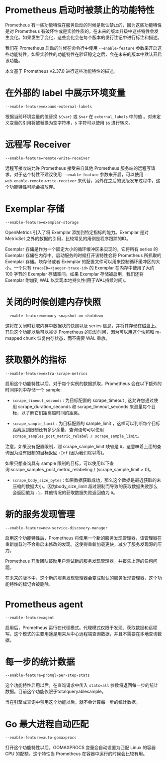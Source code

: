 # Prometheus 启动时被禁止的功能特性

Prometheus 有一些功能特性在服务启动的时候是默认禁止的，因为这些功能特性是对 Prometheus 有破坏性或是实验性质的，在未来的版本升级中这些特性会发生变化。如果发生了变化，这些变化会在每个版本的发行注记中进行标注和描述。

我们在 Prometheus 启动的时候在命令行中使用 `--enable-feature` 参数来开启这些功能特性，如果实验性的功能特性在验证稳定之后，会在未来的版本中默认开启该功能。


本文基于 Prometheus  v2.37.0 进行这些功能特性的描述。

# 在外部的 label 中展示环境变量

`--enable-feature=expand-external-labels`

根据当前环境变量的值替换 `${var}` 或 `$var` 在  `external_labels` 中的值 。对未定义变量的引用将被替换为空字符串，`$` 字符可以使用 `$$` 进行转义。


# 远程写 Receiver

`--enable-feature=remote-write-receiver`

远程写接收端允许 Prometheus  接受来自其他 Prometheus 服务端的远程写请求。对于这个特性不建议使用  `--enable-feature`  参数来开启，可以使用 `--web.enable-remote-write-receiver` 来代替，另外在之后的发版发布过程中，这个功能特性可能会被放弃。



# Exemplar 存储

`--enable-feature=exemplar-storage` 

OpenMetrics 引入了将 Exemplar 添加到特定指标的能力。Exemplar 是对 MetricSet 之外的数据的引用，比较常见的用例是程序跟踪的ID。

Exemplar 存储是作为一个固定大小的循环缓冲区来实现的，它将所有 series 的 Exemplar 存储在内存中。启动服务的时候打开该特性会将 Prometheus 所抓取的 Exemplar 存储。块存储或者 Exemplar 的配置文件可以用来控制循环缓冲区的大小。一个只有 `traceID=<jaeger-trace-id>` 的 Exemplar 在内存中使用了大约 100 字节的 Exemplar 存储空间。如果 Exemplar 存储被启用，我们还将 Exemplar 附加到 WAL 以实现本地持久性(用于WAL持续时间)。

# 关闭的时候创建内存快照

`--enable-feature=memory-snapshot-on-shutdown`

这将在关闭时获取内存中数据块的快照以及 series 信息，并将其存储在磁盘上。开启这个功能以后可以减少 Prometheus 的启动时间，因为可以用这个快照和 m-mapped chunk 恢复内存状态，而不需要 WAL 重放。

# 获取额外的指标

`--enable-feature=extra-scrape-metrics`


启用这个功能特性以后，对于每个实例的数据抓取，Prometheus 会在以下额外的时间序列中存储一个 sample:

* `scrape_timeout_seconds` : 为目标配置的 scrape_timeout , 这允许您通过使用 scrape_duration_seconds 和 scrape_timeout_seconds 来测量每个目标，以了解它们距离超时间的距离。

* `scrape_sample_limit` : 为目标配置的 sample_limit ，这样可以判断每个目标距离达到限制还有多少余量，查询语句可以使用 `scrape_samples_post_metric_relabel / scrape_sample_limit`。

注意，如果没有配置限制，则 scrape_sample_limit 缺省是 `0`，这意味着上面的查询因为没有限制的目标返回 `+Inf` (因为我们除以零)。

如果只想查询具有 sample 限制的目标，可以使用以下查询:scrape_samples_post_metric_relabeling / (scrape_sample_limit > 0)。

* `scrape_body_size_bytes` : 如果数据获取成功，那么这个数据是最近获取的未压缩的数据大小。因为body_size_limit 超过限制而导致的获取数据失败那么会返回值为 `-1`，其他情况的获取数据失败返回值为 `0`。

# 新的服务发现管理

`--enable-feature=new-service-discovery-manager`


启用这个功能特性后，Prometheus 将使用一个新的服务发现管理器，该管理器在重新加载时不会重启未修改的发现。这使得重新加载更快，减少了服务发现源的压力。

Prometheus 开发团队鼓励用户测试新的服务发现管理器，并报告上游的任何问题。

在未来的版本中，这个新的服务发现管理器会变成默认的服务发现管理器，这个功能特性的标记会被删除。

# Prometheus agent 

`--enable-feature=agent`

启用后，Prometheus 运行在代理模式。代理模式仅限于发现、获取数据和远程写。这个模式的主要用途是用来从中心远程端查询数据，并且不需要在本地查询数据。


# 每一步的统计数据

`--enable-feature=promql-per-step-stats`


这个功能特性启用以后，在查询请求中传入 `stats=all` 参数将返回每一步的统计数据。目前这个功能仅限于totalqueryablesample。

当在引擎或查询中禁用这个功能以后，就不会计算每一步的统计数据。


# Go 最大进程自动匹配

`--enable-feature=auto-gomaxprocs`

打开这个功能特性以后，GOMAXPROCS 变量会自动设置为匹配 Linux 的容器 CPU 的配额。这个特性当 Prometheus 在容器中运行的时候会比较有用。